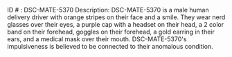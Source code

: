 ID # : DSC-MATE-5370
Description: DSC-MATE-5370 is a male human delivery driver with orange stripes on their face and a smile. They wear nerd glasses over their eyes, a purple cap with a headset on their head, a 2 color band on their forehead, goggles on their forehead, a gold earring in their ears, and a medical mask over their mouth. DSC-MATE-5370's impulsiveness is believed to be connected to their anomalous condition.
